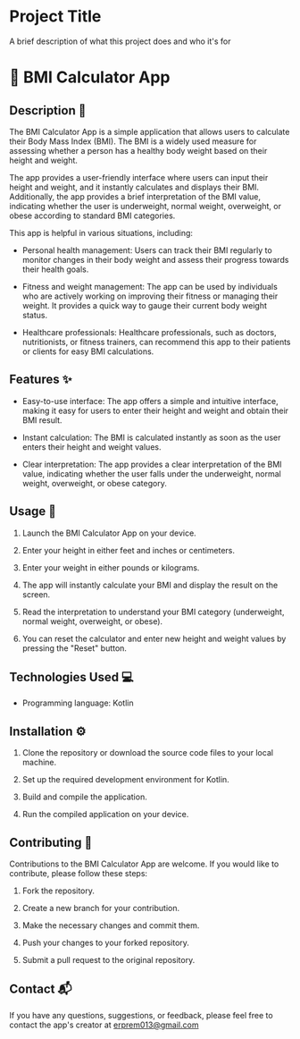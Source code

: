 # Project Title

A brief description of what this project does and who it's for

# 📱 BMI Calculator App

## Description 📝

The BMI Calculator App is a simple application that allows users to calculate their Body Mass Index (BMI). The BMI is a widely used measure for assessing whether a person has a healthy body weight based on their height and weight.

The app provides a user-friendly interface where users can input their height and weight, and it instantly calculates and displays their BMI. Additionally, the app provides a brief interpretation of the BMI value, indicating whether the user is underweight, normal weight, overweight, or obese according to standard BMI categories.

This app is helpful in various situations, including:

- Personal health management: Users can track their BMI regularly to monitor changes in their body weight and assess their progress towards their health goals.

- Fitness and weight management: The app can be used by individuals who are actively working on improving their fitness or managing their weight. It provides a quick way to gauge their current body weight status.

- Healthcare professionals: Healthcare professionals, such as doctors, nutritionists, or fitness trainers, can recommend this app to their patients or clients for easy BMI calculations.

## Features ✨

- Easy-to-use interface: The app offers a simple and intuitive interface, making it easy for users to enter their height and weight and obtain their BMI result.

- Instant calculation: The BMI is calculated instantly as soon as the user enters their height and weight values.

- Clear interpretation: The app provides a clear interpretation of the BMI value, indicating whether the user falls under the underweight, normal weight, overweight, or obese category.

## Usage 🚀

1. Launch the BMI Calculator App on your device.

2. Enter your height in either feet and inches or centimeters.

3. Enter your weight in either pounds or kilograms.

4. The app will instantly calculate your BMI and display the result on the screen.

5. Read the interpretation to understand your BMI category (underweight, normal weight, overweight, or obese).

6. You can reset the calculator and enter new height and weight values by pressing the "Reset" button.

## Technologies Used 💻

- Programming language: Kotlin

## Installation ⚙️

1. Clone the repository or download the source code files to your local machine.

2. Set up the required development environment for Kotlin.

3. Build and compile the application.

4. Run the compiled application on your device.

## Contributing 🤝

Contributions to the BMI Calculator App are welcome. If you would like to contribute, please follow these steps:

1. Fork the repository.

2. Create a new branch for your contribution.

3. Make the necessary changes and commit them.

4. Push your changes to your forked repository.

5. Submit a pull request to the original repository.


## Contact 📬

If you have any questions, suggestions, or feedback, please feel free to contact the app's creator at erprem013@gmail.com
